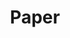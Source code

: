 ---
title: Paper
description: A description of this category
image:

# Badge style
style:
background: "#EADDFF"
color: "#fff"
---
